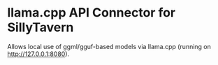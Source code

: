 # llama.cpp API Connector for SillyTavern
Allows local use of ggml/gguf-based models via llama.cpp (running on http://127.0.0.1:8080).
